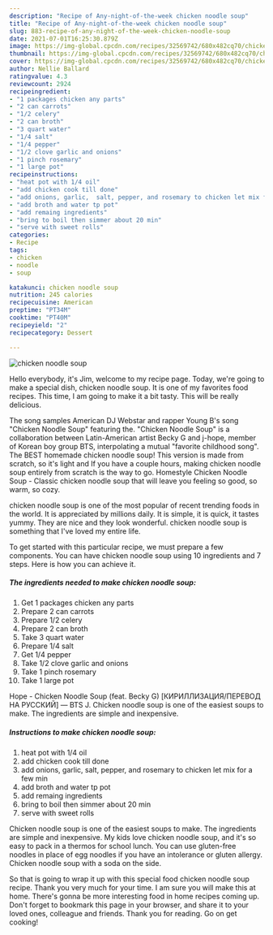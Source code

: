 ```yaml
---
description: "Recipe of Any-night-of-the-week chicken noodle soup"
title: "Recipe of Any-night-of-the-week chicken noodle soup"
slug: 883-recipe-of-any-night-of-the-week-chicken-noodle-soup
date: 2021-07-01T16:25:30.879Z
image: https://img-global.cpcdn.com/recipes/32569742/680x482cq70/chicken-noodle-soup-recipe-main-photo.jpg
thumbnail: https://img-global.cpcdn.com/recipes/32569742/680x482cq70/chicken-noodle-soup-recipe-main-photo.jpg
cover: https://img-global.cpcdn.com/recipes/32569742/680x482cq70/chicken-noodle-soup-recipe-main-photo.jpg
author: Nellie Ballard
ratingvalue: 4.3
reviewcount: 2924
recipeingredient:
- "1 packages chicken any parts"
- "2 can carrots"
- "1/2 celery"
- "2 can broth"
- "3 quart water"
- "1/4 salt"
- "1/4 pepper"
- "1/2 clove garlic and onions"
- "1 pinch rosemary"
- "1 large pot"
recipeinstructions:
- "heat pot with 1/4 oil"
- "add chicken cook till done"
- "add onions, garlic,  salt, pepper, and rosemary to chicken let mix for a few min"
- "add broth and water tp pot"
- "add remaing ingredients"
- "bring to boil then simmer about 20 min"
- "serve with sweet rolls"
categories:
- Recipe
tags:
- chicken
- noodle
- soup

katakunci: chicken noodle soup 
nutrition: 245 calories
recipecuisine: American
preptime: "PT34M"
cooktime: "PT40M"
recipeyield: "2"
recipecategory: Dessert

---
```



![chicken noodle soup](https://img-global.cpcdn.com/recipes/32569742/680x482cq70/chicken-noodle-soup-recipe-main-photo.jpg)

Hello everybody, it's Jim, welcome to my recipe page. Today, we're going to make a special dish, chicken noodle soup. It is one of my favorites food recipes. This time, I am going to make it a bit tasty. This will be really delicious.

The song samples American DJ Webstar and rapper Young B&#39;s song &#34;Chicken Noodle Soup&#34; featuring the. &#34;Chicken Noodle Soup&#34; is a collaboration between Latin-American artist Becky G and j-hope, member of Korean boy group BTS, interpolating a mutual &#34;favorite childhood song&#34;. The BEST homemade chicken noodle soup! This version is made from scratch, so it&#39;s light and If you have a couple hours, making chicken noodle soup entirely from scratch is the way to go. Homestyle Chicken Noodle Soup - Classic chicken noodle soup that will leave you feeling so good, so warm, so cozy.

chicken noodle soup is one of the most popular of recent trending foods in the world. It is appreciated by millions daily. It is simple, it is quick, it tastes yummy. They are nice and they look wonderful. chicken noodle soup is something that I've loved my entire life.


To get started with this particular recipe, we must prepare a few components. You can have chicken noodle soup using 10 ingredients and 7 steps. Here is how you can achieve it.

<!--inarticleads1-->

##### The ingredients needed to make chicken noodle soup:

1. Get 1 packages chicken any parts
1. Prepare 2 can carrots
1. Prepare 1/2 celery
1. Prepare 2 can broth
1. Take 3 quart water
1. Prepare 1/4 salt
1. Get 1/4 pepper
1. Take 1/2 clove garlic and onions
1. Take 1 pinch rosemary
1. Take 1 large pot


Hope - Chicken Noodle Soup (feat. Becky G) [КИРИЛЛИЗАЦИЯ/ПЕРЕВОД НА РУССКИЙ] — BTS J. Chicken noodle soup is one of the easiest soups to make. The ingredients are simple and inexpensive. 

<!--inarticleads2-->

##### Instructions to make chicken noodle soup:

1. heat pot with 1/4 oil
1. add chicken cook till done
1. add onions, garlic,  salt, pepper, and rosemary to chicken let mix for a few min
1. add broth and water tp pot
1. add remaing ingredients
1. bring to boil then simmer about 20 min
1. serve with sweet rolls


Chicken noodle soup is one of the easiest soups to make. The ingredients are simple and inexpensive. My kids love chicken noodle soup, and it&#39;s so easy to pack in a thermos for school lunch. You can use gluten-free noodles in place of egg noodles if you have an intolerance or gluten allergy. Chicken noodle soup with a soda on the side. 

So that is going to wrap it up with this special food chicken noodle soup recipe. Thank you very much for your time. I am sure you will make this at home. There's gonna be more interesting food in home recipes coming up. Don't forget to bookmark this page in your browser, and share it to your loved ones, colleague and friends. Thank you for reading. Go on get cooking!

